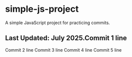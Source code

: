 # simple-js-project
A simple JavaScript project for practicing commits.
## Last Updated: July 2025.Commit 1 line
Commit 2 line
Commit 3 line
Commit 4 line
Commit 5 line
